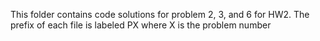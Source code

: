 This folder contains code solutions for problem 2, 3, and 6 for HW2. 
The prefix of each file is labeled PX where X is the problem number
